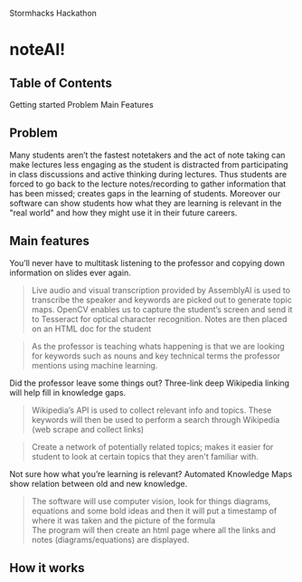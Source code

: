 Stormhacks Hackathon 

# noteAI!

## Table of Contents

Getting started
Problem 
Main Features 

## Problem

Many students aren’t the fastest notetakers and the act of note taking can make lectures less engaging as the student is distracted from participating in class discussions and active thinking during lectures. Thus students are forced to go back to the lecture notes/recording to gather information that has been missed; creates gaps in the learning of students. Moreover our software can show students how what they are learning is relevant in the "real world" and how they might use it in their future careers. 


## Main features 

You’ll never have to multitask listening to the professor and copying down information on slides ever again. 
>Live audio and visual transcription provided by AssemblyAI is used to transcribe the speaker and keywords are picked out to generate topic maps. OpenCV enables us to capture the student’s screen and send it to Tesseract for optical character recognition. Notes are then placed on an HTML doc for the student

>As the professor is teaching whats happening is that we are looking for keywords such as nouns and key technical terms the professor mentions using machine learning.
 
Did the professor leave some things out? Three-link deep Wikipedia linking will help fill in knowledge gaps.
>Wikipedia’s API is used to collect relevant info and topics. These keywords will then be used to perform a search through Wikipedia (web scrape and collect links) 

>Create a network of potentially related topics; makes it easier for student to look at certain topics that they aren't familiar with. 

Not sure how what you’re learning is relevant? Automated Knowledge Maps show relation between old and new knowledge.
>The software will use computer vision, look for things diagrams, equations and some bold ideas and then it will put a timestamp of where it was taken and the picture of the formula  
>The program will then create an html page where all the links and notes (diagrams/equations) are displayed.

## How it works
